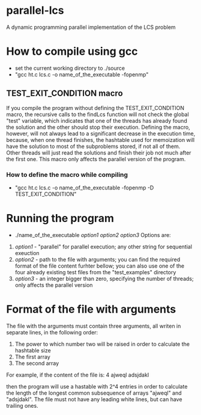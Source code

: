 # parallel-lcs
A dynamic programming parallel implementation of the LCS problem

# How to compile using gcc
- set the current working directory to ./source
- "gcc ht.c lcs.c -o name_of_the_executable -fopenmp"

## TEST_EXIT_CONDITION macro
If you compile the program without defining the TEST_EXIT_CONDITION macro, the recursive calls to the findLcs function will not check the global "test" variable, which indicates that one of the threads has already found the solution and the other should stop their execution. Defining the macro, however, will not always lead to a significant decrease in the execution time, because, when one thread finishes, the hashtable used for memoization will have the solution to most of the subproblems stored, if not all of them. Other threads will just read the solutions and finish their job not much after the first one. This macro only affects the parallel version of the program.

### How to define the macro while compiling
- "gcc ht.c lcs.c -o name_of_the_executable -fopenmp -D TEST_EXIT_CONDITION"

# Running the program
- ./name_of_the_executable _option1_ _option2_ _option3_
Options are:
1. _option1_ - "parallel" for parallel execution; any other string for sequential exeuction
2. _option2_ - path to the file with arguments; you can find the required format of the file content furhter bellow; you can also use one of the four already existing test files from the "test_examples" directory
3. _option3_ - an integer bigger than zero, specifying the number of threads; only affects the parallel version

# Format of the file with arguments
The file with the arguments must contain three arguments, all writen in separate lines, in the following order:
1. The power to which number two will be raised in order to calculate the hashtable size
2. The first array
3. The second array

For example, if the content of the file is:
4
ajweql
adsjdakl

then the program will use a hastable with 2^4 entries in order to calculate the length of the longest common subsequence of arrays "ajweql" and "adsjdakl". The file must not have any leading white lines, but can have trailing ones.
